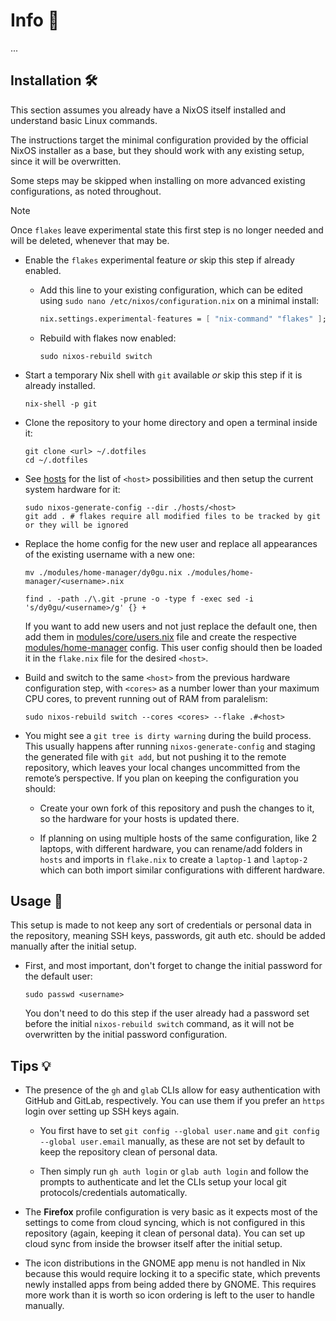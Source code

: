 # Info 📰

...

## Installation 🛠️

This section assumes you already have a NixOS itself installed and understand basic Linux commands.

The instructions target the minimal configuration provided by the official NixOS installer as a base, but they should work with any existing setup, since it will be overwritten.

Some steps may be skipped when installing on more advanced existing configurations, as noted throughout.

> [!NOTE]
> Once `flakes` leave experimental state this first step is no longer needed and will be deleted, whenever that may be.

- Enable the `flakes` experimental feature *or* skip this step if already enabled.

  - Add this line to your existing configuration, which can be edited using `sudo nano /etc/nixos/configuration.nix` on a minimal install:

      ```nix
      nix.settings.experimental-features = [ "nix-command" "flakes" ];
      ```

  - Rebuild with flakes now enabled:

     ```shell
     sudo nixos-rebuild switch
     ```

- Start a temporary Nix shell with `git` available *or* skip this step if it is already installed.

   ```shell
   nix-shell -p git
   ```

- Clone the repository to your home directory and open a terminal inside it:

   ```shell
   git clone <url> ~/.dotfiles
   cd ~/.dotfiles
   ```

- See [hosts](./hosts) for the list of `<host>` possibilities and then setup the current system hardware for it:

   ```shell
   sudo nixos-generate-config --dir ./hosts/<host>
   git add . # flakes require all modified files to be tracked by git or they will be ignored
   ```

- Replace the home config for the new user and replace all appearances of the existing username with a new one:

   ```shell
   mv ./modules/home-manager/dy0gu.nix ./modules/home-manager/<username>.nix

   find . -path ./\.git -prune -o -type f -exec sed -i 's/dy0gu/<username>/g' {} +
   ```

   If you want to add new users and not just replace the default one, then add them in [modules/core/users.nix](./modules/core/users.nix) file and create the respective [modules/home-manager](./modules/home-manager) config. This user config should then be loaded it in the `flake.nix` file for the desired `<host>`.

- Build and switch to the same `<host>` from the previous hardware configuration step, with `<cores>` as a number lower than your maximum CPU cores, to prevent running out of RAM from paralelism:

   ```shell
   sudo nixos-rebuild switch --cores <cores> --flake .#<host>
   ```

- You might see a `git tree is dirty warning` during the build process. This usually happens after running `nixos-generate-config` and staging the generated file with `git add`, but not pushing it to the remote repository, which leaves your local changes uncommitted from the remote’s perspective. If you plan on keeping the configuration you should:

  - Create your own fork of this repository and push the changes to it, so the hardware for your hosts is updated there.

  - If planning on using multiple hosts of the same configuration, like 2 laptops, with different hardware, you can rename/add folders in `hosts` and imports in `flake.nix` to create a `laptop-1` and `laptop-2` which can both import similar configurations with different hardware.

## Usage 🚀

This setup is made to not keep any sort of credentials or personal data in the repository, meaning SSH keys, passwords, git auth etc. should be added manually after the initial setup.

- First, and most important, don't forget to change the initial password for the default user:

   ```shell
   sudo passwd <username>
   ```

   You don't need to do this step if the user already had a password set before the initial `nixos-rebuild switch` command, as it will not be overwritten by the initial password configuration.

## Tips 💡

- The presence of the `gh` and `glab` CLIs allow for easy authentication with GitHub and GitLab, respectively. You can use them if you prefer an `https` login over setting up SSH keys again.

  - You first have to set `git config --global user.name` and `git config --global user.email` manually, as these are not set by default to keep the repository clean of personal data.

  - Then simply run `gh auth login` or `glab auth login` and follow the prompts to authenticate and let the CLIs setup your local git protocols/credentials automatically.

- The **Firefox** profile configuration is very basic as it expects most of the settings to come from cloud syncing, which is not configured in this repository (again, keeping it clean of personal data). You can set up cloud sync from inside the browser itself after the initial setup.

- The icon distributions in the GNOME app menu is not handled in Nix because this would require locking it to a specific state, which prevents newly installed apps from being added there by GNOME. This requires more work than it is worth so icon ordering is left to the user to handle manually.
